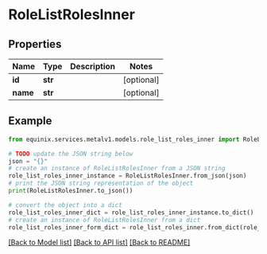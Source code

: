 # RoleListRolesInner


## Properties

Name | Type | Description | Notes
------------ | ------------- | ------------- | -------------
**id** | **str** |  | [optional] 
**name** | **str** |  | [optional] 

## Example

```python
from equinix.services.metalv1.models.role_list_roles_inner import RoleListRolesInner

# TODO update the JSON string below
json = "{}"
# create an instance of RoleListRolesInner from a JSON string
role_list_roles_inner_instance = RoleListRolesInner.from_json(json)
# print the JSON string representation of the object
print(RoleListRolesInner.to_json())

# convert the object into a dict
role_list_roles_inner_dict = role_list_roles_inner_instance.to_dict()
# create an instance of RoleListRolesInner from a dict
role_list_roles_inner_form_dict = role_list_roles_inner.from_dict(role_list_roles_inner_dict)
```
[[Back to Model list]](../README.md#documentation-for-models) [[Back to API list]](../README.md#documentation-for-api-endpoints) [[Back to README]](../README.md)



